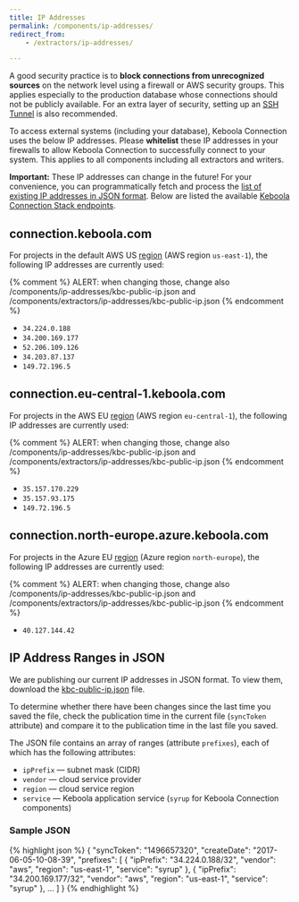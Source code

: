```yaml
---
title: IP Addresses
permalink: /components/ip-addresses/
redirect_from:
    - /extractors/ip-addresses/

---
```


A good security practice is to **block connections from unrecognized sources** on the network level
using a firewall or AWS security groups. This applies especially to the production database whose
connections should not be publicly available. For an extra layer of security, setting up an
[SSH Tunnel](/components/extractors/database/#connecting-to-database) is also recommended.

To access external systems (including your database), Keboola Connection uses the below 
IP addresses. Please **whitelist** these IP addresses in your firewalls to allow Keboola Connection 
to successfully connect to your system. This applies to all components including all extractors and writers.

**Important:** These IP addresses can change in the future! For your convenience, you can programmatically
fetch and process the [list of existing IP addresses in JSON format](/components/ip-addresses/kbc-public-ip.json).
Below are listed the available [Keboola Connection Stack endpoints](https://developers.keboola.com/overview/api/#regions-and-endpoints).

## connection.keboola.com
For projects in the default AWS US [region](/overview/#regions) (AWS region `us-east-1`), 
the following IP addresses are currently used:

{% comment %}
ALERT: when changing those, change also /components/ip-addresses/kbc-public-ip.json and /components/extractors/ip-addresses/kbc-public-ip.json
{% endcomment %}
- `34.224.0.188`
- `34.200.169.177`
- `52.206.109.126`
- `34.203.87.137`
- `149.72.196.5`

## connection.eu-central-1.keboola.com
For projects in the AWS EU [region](/overview/#regions) (AWS region `eu-central-1`), 
the following IP addresses are currently used:

{% comment %}
ALERT: when changing those, change also /components/ip-addresses/kbc-public-ip.json and /components/extractors/ip-addresses/kbc-public-ip.json
{% endcomment %}
- `35.157.170.229`
- `35.157.93.175`
- `149.72.196.5`

## connection.north-europe.azure.keboola.com
For projects in the Azure EU [region](/overview/#regions) (Azure region `north-europe`), 
the following IP addresses are currently used:

{% comment %}
ALERT: when changing those, change also /components/ip-addresses/kbc-public-ip.json and /components/extractors/ip-addresses/kbc-public-ip.json
{% endcomment %}
- `40.127.144.42`


## IP Address Ranges in JSON
We are publishing our current IP addresses in JSON format. To view them,
download the [kbc-public-ip.json](/components/ip-addresses/kbc-public-ip.json) file.

To determine whether there have been changes since the last time you saved the file, check the publication
time in the current file (`syncToken` attribute) and compare it to the publication time in the last file you saved.

The JSON file contains an array of ranges (attribute `prefixes`), each of which has the following attributes:

 - `ipPrefix` — subnet mask (CIDR)
 - `vendor` — cloud service provider
 - `region` — cloud service region
 - `service` — Keboola application service (`syrup` for Keboola Connection components)

### Sample JSON

{% highlight json %}
{
    "syncToken": "1496657320",
    "createDate": "2017-06-05-10-08-39",
    "prefixes": [
        {
            "ipPrefix": "34.224.0.188/32",
            "vendor": "aws",
            "region": "us-east-1",
            "service": "syrup"
        },
        {
            "ipPrefix": "34.200.169.177/32",
            "vendor": "aws",
            "region": "us-east-1",
            "service": "syrup"
        },
        ...
    ]
}
{% endhighlight %}
